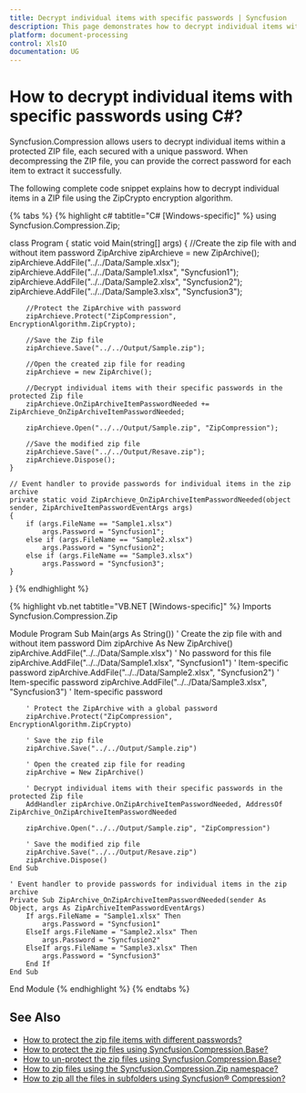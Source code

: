 ```yaml
---
title: Decrypt individual items with specific passwords | Syncfusion
description: This page demonstrates how to decrypt individual items with specific passwords using Syncfusion.Compression.Base.
platform: document-processing
control: XlsIO
documentation: UG
---
```


# How to decrypt individual items with specific passwords using C#?

Syncfusion.Compression allows users to decrypt individual items within a protected ZIP file, each secured with a unique password. When decompressing the ZIP file, you can provide the correct password for each item to extract it successfully.

The following complete code snippet explains how to decrypt individual items in a ZIP file using the ZipCrypto encryption algorithm.

{% tabs %}
{% highlight c# tabtitle="C# [Windows-specific]" %}
using Syncfusion.Compression.Zip;

class Program
{
    static void Main(string[] args)
    {
        //Create the zip file with and without item password
        ZipArchive zipArchieve = new ZipArchive();
        zipArchieve.AddFile("../../Data/Sample.xlsx");
        zipArchieve.AddFile("../../Data/Sample1.xlsx", "Syncfusion1");
        zipArchieve.AddFile("../../Data/Sample2.xlsx", "Syncfusion2");
        zipArchieve.AddFile("../../Data/Sample3.xlsx", "Syncfusion3");

        //Protect the ZipArchive with password
        zipArchieve.Protect("ZipCompression", EncryptionAlgorithm.ZipCrypto);

        //Save the Zip file
        zipArchieve.Save("../../Output/Sample.zip");

        //Open the created zip file for reading
        zipArchieve = new ZipArchive();

        //Decrypt individual items with their specific passwords in the protected Zip file
        zipArchieve.OnZipArchiveItemPasswordNeeded += ZipArchieve_OnZipArchiveItemPasswordNeeded;

        zipArchieve.Open("../../Output/Sample.zip", "ZipCompression");

        //Save the modified zip file
        zipArchieve.Save("../../Output/Resave.zip");
        zipArchieve.Dispose();
    }

    // Event handler to provide passwords for individual items in the zip archive
    private static void ZipArchieve_OnZipArchiveItemPasswordNeeded(object sender, ZipArchiveItemPasswordEventArgs args)
    {
        if (args.FileName == "Sample1.xlsx")
            args.Password = "Syncfusion1";
        else if (args.FileName == "Sample2.xlsx")
            args.Password = "Syncfusion2";
        else if (args.FileName == "Sample3.xlsx")
            args.Password = "Syncfusion3";
    }
}
{% endhighlight %}

{% highlight vb.net tabtitle="VB.NET [Windows-specific]" %}
Imports Syncfusion.Compression.Zip

Module Program
    Sub Main(args As String())
        ' Create the zip file with and without item password
        Dim zipArchive As New ZipArchive()
        zipArchive.AddFile("../../Data/Sample.xlsx") ' No password for this file
        zipArchive.AddFile("../../Data/Sample1.xlsx", "Syncfusion1") ' Item-specific password
        zipArchive.AddFile("../../Data/Sample2.xlsx", "Syncfusion2") ' Item-specific password
        zipArchive.AddFile("../../Data/Sample3.xlsx", "Syncfusion3") ' Item-specific password

        ' Protect the ZipArchive with a global password
        zipArchive.Protect("ZipCompression", EncryptionAlgorithm.ZipCrypto)

        ' Save the zip file
        zipArchive.Save("../../Output/Sample.zip")

        ' Open the created zip file for reading
        zipArchive = New ZipArchive()

        ' Decrypt individual items with their specific passwords in the protected Zip file
        AddHandler zipArchive.OnZipArchiveItemPasswordNeeded, AddressOf ZipArchive_OnZipArchiveItemPasswordNeeded

        zipArchive.Open("../../Output/Sample.zip", "ZipCompression")

        ' Save the modified zip file
        zipArchive.Save("../../Output/Resave.zip")
        zipArchive.Dispose()
    End Sub

    ' Event handler to provide passwords for individual items in the zip archive
    Private Sub ZipArchive_OnZipArchiveItemPasswordNeeded(sender As Object, args As ZipArchiveItemPasswordEventArgs)
        If args.FileName = "Sample1.xlsx" Then
            args.Password = "Syncfusion1"
        ElseIf args.FileName = "Sample2.xlsx" Then
            args.Password = "Syncfusion2"
        ElseIf args.FileName = "Sample3.xlsx" Then
            args.Password = "Syncfusion3"
        End If
    End Sub
End Module
{% endhighlight %}
{% endtabs %}

## See Also

* [How to protect the zip file items with different passwords?](how-to-protect-zip-file-items-with-different-passwords)
* [How to protect the zip files using Syncfusion.Compression.Base?](how-to-protect-the-zip-files-using-syncfusion-compression-base.md)
* [How to un-protect the zip files using Syncfusion.Compression.Base?](how-to-un-protect-the-zip-files-using-syncfusion-compression-base)
* [How to zip files using the Syncfusion.Compression.Zip namespace?](how-to-zip-files-using-the-syncfusion-compression-zip-namespace)
* [How to zip all the files in subfolders using Syncfusion&reg; Compression?](how-to-zip-all-the-files-in-subfolders-using-syncfusion-compression)